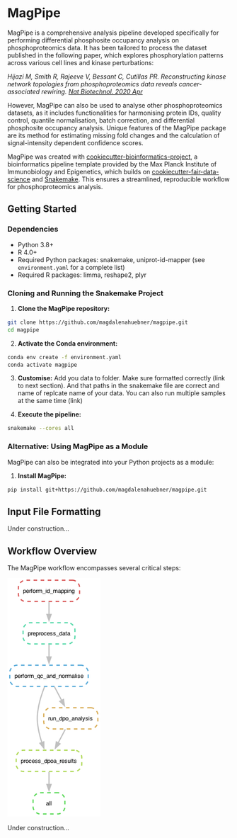 # MagPipe

MagPipe is a comprehensive analysis pipeline developed specifically for performing differential phosphosite occupancy analysis on phosphoproteomics data. It has been tailored to process the dataset published in the following paper, which explores phosphorylation patterns across various cell lines and kinase perturbations:

*Hijazi M, Smith R, Rajeeve V, Bessant C, Cutillas PR. Reconstructing kinase network topologies from phosphoproteomics data reveals cancer-associated rewiring. [Nat Biotechnol. 2020 Apr](https://www.nature.com/articles/s41587-019-0391-9)*

However, MagPipe can also be used to analyse other phosphoproteomics datasets, as it includes functionalities for harmonising protein IDs, quality control, quantile normalisation, batch correction, and differential phosphosite occupancy analysis. Unique features of the MagPipe package are its method for estimating missing fold changes and the calculation of signal-intensity dependent confidence scores.

MagPipe was created with [cookiecutter-bioinformatics-project](https://github.com/maxplanck-ie/cookiecutter-bioinformatics-project), a bioinformatics pipeline template provided by the Max Planck Institute of Immunobiology and Epigenetics, which builds on [cookiecutter-fair-data-science](https://github.com/FAIR4HEP/cookiecutter4fair) and [Snakemake](https://snakemake.readthedocs.io/en/stable/snakefiles/deployment.html#distribution-and-reproducibility). This ensures a streamlined, reproducible workflow for phosphoproteomics analysis.

## Getting Started

### Dependencies
- Python 3.8+
- R 4.0+
- Required Python packages: snakemake, uniprot-id-mapper (see `environment.yaml` for a complete list)
- Required R packages: limma, reshape2, plyr

### Cloning and Running the Snakemake Project

1. **Clone the MagPipe repository:**
```bash
git clone https://github.com/magdalenahuebner/magpipe.git
cd magpipe
```

2. **Activate the Conda environment:**
```bash
conda env create -f environment.yaml
conda activate magpipe
```

3. **Customise:**
Add you data to folder. Make sure formatted correctly (link to next section). And that paths in the snakemake file are correct and name of replcate name of your data. You can also run multiple samples at the same time (link)

4. **Execute the pipeline:**
```bash
snakemake --cores all
```

### Alternative: Using MagPipe as a Module
MagPipe can also be integrated into your Python projects as a module:

1. **Install MagPipe:**
```bash
pip install git+https://github.com/magdalenahuebner/magpipe.git
```

## Input File Formatting

Under construction...

## Workflow Overview

The MagPipe workflow encompasses several critical steps: 

![Workflow Diagram](img/dag.png "Workflow Overview")

Under construction...
